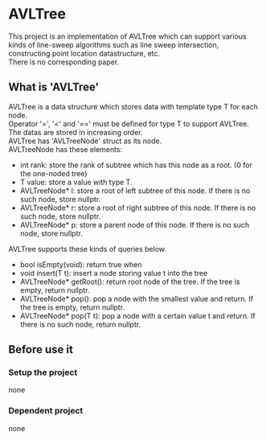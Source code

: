 # AVLTree

This project is an implementation of AVLTree which can support various kinds of line-sweep algorithms such as line sweep intersection, constructing point location datastructure, etc.  
There is no corresponding paper.

## What is 'AVLTree'

AVLTree is a data structure which stores data with template type T for each node.  
Operator '=', '<' and '==' must be defined for type T to support AVLTree.  
The datas are stored in increasing order.  
AVLTree has 'AVLTreeNode<T>' struct as its node.  
AVLTreeNode has these elements:
- int rank: store the rank of subtree which has this node as a root. (0 for the one-noded tree)
- T value: store a value with type T.
- AVLTreeNode* l: store a root of left subtree of this node. If there is no such node, store nullptr.
- AVLTreeNode* r: store a root of right subtree of this node. If there is no such node, store nullptr.
- AVLTreeNode* p: store a parent node of this node. If there is no such node, store nullptr.

AVLTree supports these kinds of queries below.
- bool isEmpty(void): return true when 
- void insert(T t): insert a node storing value t into the tree
- AVLTreeNode<T>* getRoot(): return root node of the tree. If the tree is empty, return nullptr.
- AVLTreeNode<T>* pop(): pop a node with the smallest value and return. If the tree is empty, return nullptr.
- AVLTreeNode<T>* pop(T t): pop a node with a certain value t and return. If there is no such node, return nullptr.

## Before use it 
### Setup the project
none
### Dependent project
none
